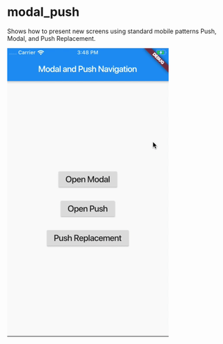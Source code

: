 # modal_push

Shows how to present new screens using standard mobile patterns Push, Modal, and Push Replacement.

![Demo](https://raw.githubusercontent.com/nmwilk/flutter-architecture-minis/master/modal_push/demo.gif)